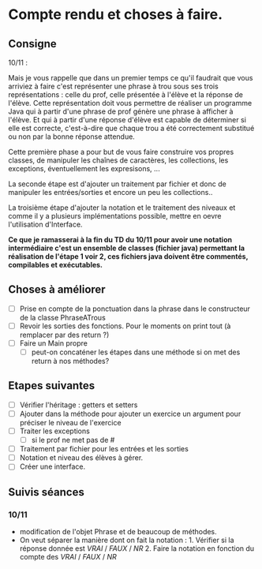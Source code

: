 # Compte rendu et choses à faire. 

## Consigne 

10/11 :

Mais je vous rappelle que dans un premier temps ce qu'il faudrait que vous arriviez à faire c'est représenter une phrase à trou sous ses trois représentations  : celle du prof, celle présentée à l'élève et la réponse de l'élève.
Cette représentation doit vous permettre de réaliser un programme Java qui à partir d'une phrase de prof génère une phrase à afficher à l'élève. Et qui à partir d'une réponse d'élève est capable de déterminer si elle est correcte, c'est-à-dire que chaque trou a été correctement substitué ou non par la bonne réponse attendue.

Cette première phase a pour but de vous faire construire vos propres classes, de manipuler les chaînes de caractères, les collections, les exceptions, éventuellement les expresisons, ...

La seconde étape est d'ajouter un traitement par fichier et donc de manipuler les entrées/sorties et encore un peu les collections..

La troisième étape d'ajouter la notation et le traitement des niveaux et comme il y a plusieurs implémentations possible, mettre en oevre l'utilisation d'Interface.

**Ce que je ramasserai à la fin du TD du 10/11 pour avoir une notation intermédiaire c'est un ensemble de classes (fichier java) permettant la réalisation de l'étape 1 voir 2, ces fichiers java doivent être commentés, compilables et exécutables.**

## Choses à améliorer

- [ ] Prise en compte de la ponctuation dans la phrase dans le constructeur de la classe PhraseATrous 
- [ ] Revoir les sorties des fonctions. Pour le moments on print tout (à remplacer par des return ?)
- [ ] Faire un Main propre
   - [ ] peut-on concaténer les étapes dans une méthode si on met des return à nos méthodes?

## Etapes suivantes

- [ ] Vérifier l'héritage : getters et setters
- [ ] Ajouter dans la méthode pour ajouter un exercice un argument pour préciser le niveau de l'exercice
- [ ] Traiter les exceptions 
   - [ ] si le prof ne met pas de # 
- [ ] Traitement par fichier pour les entrées et les sorties
- [ ] Notation et niveau des élèves à gérer. 
- [ ] Créer une interface. 

## Suivis séances
### 10/11
- modification de l'objet Phrase et de beaucoup de méthodes. 
- On veut séparer la manière dont on fait la notation :
        1. Vérifier si la réponse donnée est *VRAI* / *FAUX* / *NR*
        2. Faire la notation en fonction du compte des *VRAI* / *FAUX* / *NR*
